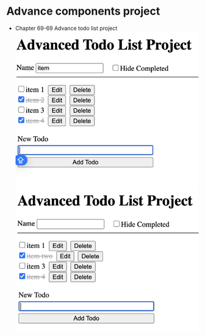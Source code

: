# Advance components project

- Chapter 69-69 Advance todo list project
![output](68-69-advanced-todo-list.png)
![bonus](68-69-advanced-todo-list-bonus.png)
